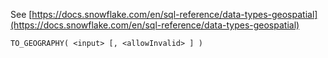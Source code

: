See [https://docs.snowflake.com/en/sql-reference/data-types-geospatial](https://docs.snowflake.com/en/sql-reference/data-types-geospatial)
```
TO_GEOGRAPHY( <input> [, <allowInvalid> ] )
```
